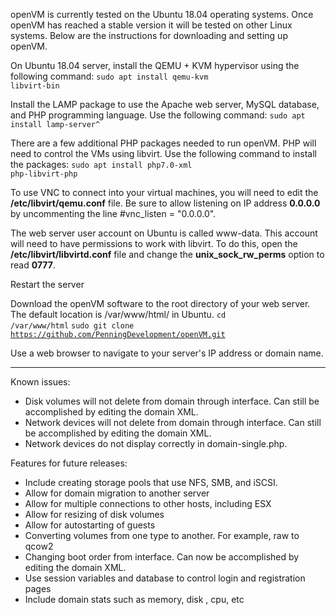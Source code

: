 openVM is currently tested on the Ubuntu 18.04 operating systems. Once openVM has reached a stable version it will be tested on other Linux systems. Below are the instructions for downloading and setting up openVM.

On Ubuntu 18.04 server, install the QEMU + KVM hypervisor  using the following command:
<code>sudo apt install qemu-kvm libvirt-bin</code>

Install the LAMP package to use the Apache web server, MySQL database, and PHP programming language. Use the following command:
<code>sudo apt install lamp-server^</code>

There are a few additional PHP packages needed to run openVM. PHP will need to control the VMs using libvirt. Use the following command to install the packages:
<code>sudo apt install php7.0-xml php-libvirt-php</code>

To use VNC to connect into your virtual machines, you will need to edit the <strong>/etc/libvirt/qemu.conf</strong> file. Be sure to allow listening on IP address <strong>0.0.0.0</strong> by uncommenting the line #vnc_listen = "0.0.0.0".

The web server user account on Ubuntu is called www-data. This account will need to have permissions to work with libvirt. To do this, open the <strong>/etc/libvirt/libvirtd.conf</strong> file and change the <strong>unix_sock_rw_perms</strong> option to read <strong>0777</strong>.

Restart the server

Download the openVM software to the root directory of your web server. The default location is /var/www/html/ in Ubuntu.
<code>cd /var/www/html</code>
<code>sudo git clone https://github.com/PenningDevelopment/openVM.git</code>

Use a web browser to navigate to your server's IP address or domain name.

<hr />

Known issues:
<ul>
 	<li>Disk volumes will not delete from domain through interface. Can still be accomplished by editing the domain XML.</li>
 	<li>Network devices will not delete from domain through interface. Can still be accomplished by editing the domain XML.</li>
 	<li>Network devices do not display correctly in domain-single.php.</li>
</ul>
Features for future releases:
<ul>
 	<li>Include creating storage pools that use NFS, SMB, and iSCSI.</li>
 	<li>Allow for domain migration to another server</li>
 	<li>Allow for multiple connections to other hosts, including ESX</li>
 	<li>Allow for resizing of disk volumes</li>
 	<li>Allow for autostarting of guests</li>
 	<li>Converting volumes from one type to another. For example, raw to qcow2</li>
 	<li>Changing boot order from interface. Can now be accomplished by editing the domain XML.</li>
 	<li>Use session variables and database to control login and registration pages</li>
 	<li>Include domain stats such as memory, disk , cpu, etc</li>
</ul>
